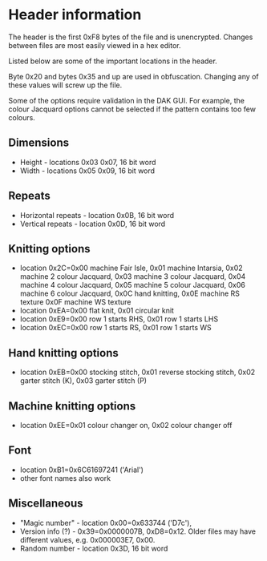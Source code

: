 # Header information

The header is the first 0xF8 bytes of the file and is unencrypted. Changes
between files are most easily viewed in a hex editor.

Listed below are some of the important locations in the header.

Byte 0x20 and bytes 0x35 and up are used in obfuscation. Changing any of
these values will screw up the file.

Some of the options require validation in the DAK GUI. For example, the
colour Jacquard options cannot be selected if the pattern contains too
few colours.

## Dimensions
* Height - locations 0x03 0x07, 16 bit word
* Width - locations 0x05 0x09, 16 bit word

## Repeats
* Horizontal repeats - location 0x0B, 16 bit word
* Vertical repeats - location 0x0D, 16 bit word

## Knitting options
* location 0x2C=0x00 machine Fair Isle,
		0x01 machine Intarsia,
		0x02 machine 2 colour Jacquard,
                0x03 machine 3 colour Jacquard,
		0x04 machine 4 colour Jacquard,
		0x05 machine 5 colour Jacquard,
                0x06 machine 6 colour Jacquard,
		0x0C hand knitting,
		0x0E machine RS texture
		0x0F machine WS texture
* location 0xEA=0x00 flat knit,
		0x01 circular knit
* location 0xE9=0x00 row 1 starts RHS,
		0x01 row 1 starts LHS
* location 0xEC=0x00 row 1 starts RS, 
		0x01 row 1 starts WS

## Hand knitting options
* location 0xEB=0x00 stocking stitch,
		0x01 reverse stocking stitch,
		0x02 garter stitch (K),
		0x03 garter stitch (P)

## Machine knitting options
* location 0xEE=0x01 colour changer on,
		0x02 colour changer off

## Font
* location 0xB1=0x6C61697241 ('Arial')
* other font names also work

## Miscellaneous
* "Magic number" - location 0x00=0x633744 ('D7c'),
* Version info (?) - 0x39=0x0000007B, 0xD8=0x12. Older files may have different values, e.g. 0x000003E7, 0x00.	
* Random number - location 0x3D, 16 bit word
